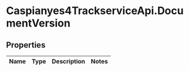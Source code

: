# Caspianyes4TrackserviceApi.DocumentVersion

## Properties
Name | Type | Description | Notes
------------ | ------------- | ------------- | -------------
